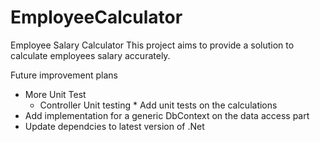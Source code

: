 # EmployeeCalculator
Employee Salary Calculator
This project aims to provide a solution to calculate employees salary accurately.

Future improvement plans

* More Unit Test
     * Controller Unit testing
           * Add unit tests on the calculations
* Add implementation for a generic DbContext on the data access part
* Update dependcies to latest version of .Net
